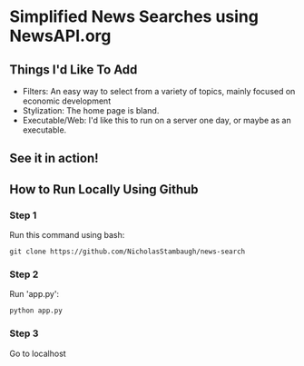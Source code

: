 # Simplified News Searches using NewsAPI.org

## Things I'd Like To Add

+ Filters: An easy way to select from a variety of topics, mainly focused on economic development
+ Stylization: The home page is bland.
+ Executable/Web: I'd like this to run on a server one day, or maybe as an executable.

## See it in action!



## How to Run Locally Using Github

### Step 1

Run this command using bash:
```
git clone https://github.com/NicholasStambaugh/news-search
```

### Step 2

Run 'app.py':
```
python app.py
```
### Step 3

Go to localhost
